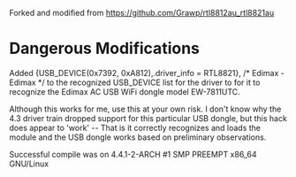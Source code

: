 Forked and modified from https://github.com/Grawp/rtl8812au_rtl8821au

# Dangerous Modifications
Added {USB_DEVICE(0x7392, 0xA812),.driver_info = RTL8821}, /* Edimax - Edimax */ to the recognized USB_DEVICE list for the driver to for it to recognize the Edimax AC USB WiFi dongle model EW-7811UTC.

Although this works for me, use this at your own risk.  I don't know why the 4.3 driver train dropped support for this particular USB dongle, but this hack does appear to 'work' -- That is it correctly recognizes and loads the module and the USB dongle works based on preliminary observations.

Successful compile was on 4.4.1-2-ARCH #1 SMP PREEMPT x86_64 GNU/Linux
